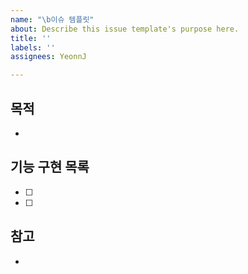 ```yaml
---
name: "\b이슈 템플릿"
about: Describe this issue template's purpose here.
title: ''
labels: ''
assignees: YeonnJ

---
```


## 목적
- 

## 기능 구현 목록
- [ ]
- [ ]

## 참고
-
